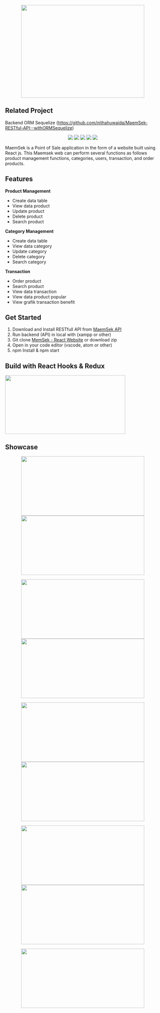 <p align="center">
  <img width="400" height="300" src="https://user-images.githubusercontent.com/29118699/71473129-65bdac00-2808-11ea-8f99-00609f5974f8.png">
</p>

## Related Project

Backend ORM Sequelize (https://github.com/nithahuwaida/MaemSek-RESTful-API--withORMSequelize)

<p align="center">
<img src="https://img.shields.io/badge/react-16.10.2-blue">
<img src="https://img.shields.io/badge/axios-0.19.0-brightgreen">
<img src="https://img.shields.io/badge/react_dom-16.10.2-yellow">
<img src="https://img.shields.io/badge/antd-3.26.0-purple">
<img src="https://img.shields.io/badge/react_redux-7.1.1-orange">
</p>

MaemSek is a Point of Sale application in the form of a website built using React js. This Maemsek web can perform several functions as follows product management functions, categories, users, transaction, and order products.

## Features
<b> Product Management </b>
 - Create data table 
 - View data product
 - Update product
 - Delete product
 - Search product
 
<b> Category Management </b>
 - Create data table 
 - View data category
 - Update category
 - Delete category
 - Search category
 
<b> Transaction </b>
- Order product 
- Search product
- View data transaction
- View data product popular
- View grafik transaction benefit

## Get Started

 1. Download and Install RESTfull API from [MaemSek API](https://github.com/nithahuwaida/MaemSek-RESTful-API--withORMSequelize)
 2. Run backend (API) in local with (xampp or other)
 3. Git clone [MemSek - React Website](https://github.com/nithahuwaida/MaemSek-FrontEnd-withANTDESIGN) or download zip
 4. Open in your code editor (vscode, atom or other)
 5. npm Install & npm start

## Build with React Hooks & Redux

 <img width="390" height="190" src="https://miro.medium.com/max/966/1*jYy3Hc1qmQL9gpYF5rI3Sg.png">

## Showcase
<p align="center">
<img width="400" height="192" src="https://user-images.githubusercontent.com/29118699/71472821-17f47400-2807-11ea-9402-523521db8032.PNG">    <img width="400" height="192" src="https://user-images.githubusercontent.com/29118699/71472844-33f81580-2807-11ea-95f5-4cc87b192a86.PNG">
</p>
<p align="center">
<img width="400" height="192" src="https://user-images.githubusercontent.com/29118699/71472854-3a868d00-2807-11ea-8c68-76309a9d99b2.PNG">    <img width="400" height="192" src="https://user-images.githubusercontent.com/29118699/71472868-42463180-2807-11ea-8d40-09733c332591.PNG">
</p>
<p align="center">
<img width="400" height="192" src="https://user-images.githubusercontent.com/29118699/71472869-42463180-2807-11ea-9dda-9eb60ff0bcaf.PNG">    <img width="400" height="192" src="https://user-images.githubusercontent.com/29118699/71472870-42dec800-2807-11ea-88fc-b7f4cc71a934.PNG">
</p>
<p align="center">
<img width="400" height="192" src="https://user-images.githubusercontent.com/29118699/71472872-42dec800-2807-11ea-8da7-3168ae32c48f.PNG">    <img width="400" height="192" src="https://user-images.githubusercontent.com/29118699/71472873-43775e80-2807-11ea-806e-1c9c854da5c9.PNG">
</p>
<p align="center">
<img width="400" height="192" src="https://user-images.githubusercontent.com/29118699/71478217-0cae4200-2821-11ea-873d-a136c26e5167.PNG">
</p>